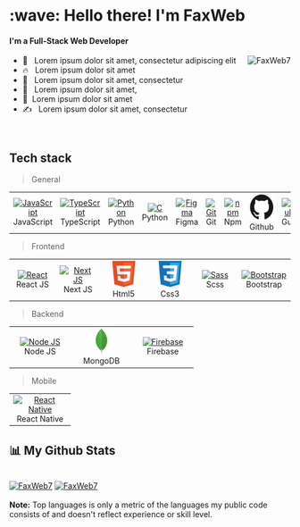 <h1 align="left">:wave: Hello there! I'm FaxWeb</h1>


<h4 align="left">I'm a Full-Stack Web Developer</h4>

<a href="#FaxWeb7-title">
  <img src="https://streak-stats.demolab.com?user=FaxWeb7&theme=black-ice&hide_border=true&background=060A0CD0" alt="FaxWeb7" align="right" />
</a>

- :office: &nbsp; Lorem ipsum dolor sit amet, consectetur adipiscing elit
- :fire: &nbsp; Lorem ipsum dolor sit amet 
- :speech_balloon: &nbsp; Lorem ipsum dolor sit amet, consectetur 
- 📘 &nbsp; Lorem ipsum dolor sit amet, 
- 📖 &nbsp;Lorem ipsum dolor sit amet
- :writing_hand: &nbsp; Lorem ipsum dolor sit amet, consectetur 

<!--- :office: &nbsp;I'm currently working at **[news-app](https://github.com/FaxWeb7/news-app)**
- :fire: &nbsp;I can develop **full-stack** websites
- :speech_balloon: &nbsp;Extensive development experience 
- 📘 &nbsp;Know how to use **[Typescript](https://www.typescriptlang.org/)**
- 📖 &nbsp;Know how to develop **telegram-bots**
- :writing_hand: &nbsp;Learn how to use **[React Native](https://reactnative.dev/)**-->

<br>

<h2 align="left" id="FaxWeb7-stack">Tech stack</h2>

>  General
 
<table width='100%'>
  <tr>
    <td align="center" width="96">
      <a href="#FaxWeb7-stack">
        <img src="https://upload.wikimedia.org/wikipedia/commons/thumb/9/99/Unofficial_JavaScript_logo_2.svg/1024px-Unofficial_JavaScript_logo_2.svg.png" width="48" height="48" alt="JavaScript" />
      </a>
      <br>JavaScript
    </td>
    <td align="center" width="96">
      <a href="#FaxWeb7-stack">
        <img src="https://upload.wikimedia.org/wikipedia/commons/thumb/4/4c/Typescript_logo_2020.svg/1200px-Typescript_logo_2020.svg.png" width="48" height="48" alt="TypeScript"         />
      </a>
      <br>TypeScript
    </td>
    <td align="center" width="96">
      <a href="#FaxWeb7-stack">
        <img src="https://upload.wikimedia.org/wikipedia/commons/thumb/c/c3/Python-logo-notext.svg/1869px-Python-logo-notext.svg.png" width="48" height="48" alt="Python"         />
      </a>
      <br>Python
    </td>
    <td align="center" width="96">
      <a href="#FaxWeb7-stack">
        <img src="https://upload.wikimedia.org/wikipedia/commons/thumb/1/18/C_Programming_Language.svg/926px-C_Programming_Language.svg.png" width="48" height="48" alt="C"         />
      </a>
      <br>Python
    </td>
    <td align="center" width="96">
      <a href="#FaxWeb7-stack" >
        <img src="https://upload.wikimedia.org/wikipedia/commons/3/33/Figma-logo.svg" width="45" height="45" alt="Figma" />
      </a>
      <br>Figma
    </td>
    <td align="center" width="96">
      <a href="#FaxWeb7-stack" >
        <img src="https://upload.wikimedia.org/wikipedia/commons/thumb/3/3f/Git_icon.svg/1200px-Git_icon.svg.png" width="48" height="48" alt="Git" />
      </a>
      <br>Git
    </td>
    <td align="center" width="96"> 
      <a href="#FaxWeb7-stack" >
        <img src="https://brandeps.com/icon-download/N/Npm-icon-vector-05.svg" width="48" height="48" alt="npm" />
      </a>
      <br>Npm
    </td>
     <td align="center" width="96"> 
      <a href="#FaxWeb7-stack" >
        <img src="https://github.com/devicons/devicon/blob/master/icons/github/github-original.svg" width="48" height="48" alt="github" />
      </a>
      <br>Github
    </td>
    <td align="center" width="96"> 
      <a href="#FaxWeb7-stack" >
        <img src="https://www.svgrepo.com/show/303440/gulp-logo.svg" width="48" height="48" alt="gulp" />
      </a>
      <br>Gulp
    </td>
  </tr> 
</table>

>  Frontend
 
<table width='100%'>
  <tr>
    <td align="center" width="96">
      <a href="#FaxWeb7-stack">
        <img src="https://brandlogos.net/wp-content/uploads/2020/09/react-logo.png" width="48" height="48" alt="React" />
      </a>
      <br>React JS
    </td>
          <td align="center" width="96"> 
      <a href="#FaxWeb7-stack" >
        <img src="https://raw.githubusercontent.com/samfromaway/samfromaway/master/.github/images/nextjs.png" width="48" height="48" alt="Next JS" />
      </a>
      <br>Next JS
    </td>
      
   
   <td align="center" width="96">
      <a href="#FaxWeb7-stack">
        <img src="https://github.com/devicons/devicon/blob/master/icons/html5/html5-original.svg" width="48" height="48" alt="Html5" />
      </a>
      <br>Html5
    </td>
     <td align="center" width="96"> 
      <a href="#FaxWeb7-stack" >
        <img src="https://github.com/devicons/devicon/blob/master/icons/css3/css3-original.svg" width="48" height="48" alt="css3" />
      </a>
      <br>Css3
    </td>
    <td align="center" width="96">
      <a href="#FaxWeb7-stack">
        <img src="https://brandeps.com/icon-download/S/Sass-icon-vector-04.svg" width="48" height="48" alt="Sass" />
      </a>
      <br>Scss
    </td>
    <td align="center" width="96">
      <a href="#FaxWeb7-stack">
        <img src="https://cdn.worldvectorlogo.com/logos/bootstrap-4.svg" width="48" height="48" alt="Bootstrap" />
      </a>
      <br>Bootstrap
    </td>
  </tr> 
</table>

>  Backend
 
<table width='100%'>
  <tr>
    <td align="center" width="96"> 
      <a href="#FaxWeb7-stack" >
        <img src="https://brandeps.com/icon-download/N/Nodejs-icon-vector-02.svg" width="48" height="48" alt="Node JS" />
      </a>
      <br>Node JS
    </td>
    <td align="center" width="96">
      <a href="#FaxWeb7-stack" >
        <img src="https://github.com/devicons/devicon/blob/master/icons/mongodb/mongodb-original.svg" width="48" height="48" alt="Mongo DB" />
      </a>
      <br>MongoDB
    </td>
     <td align="center" width="96"> 
      <a href="#FaxWeb7-stack" >
        <img src="https://brandeps.com/logo-download/F/Firebase-logo-vector-02.svg" width="48" height="48" alt="Firebase" />
      </a>
      <br>Firebase
    </td>
  </tr> 
</table>

>  Mobile
 
<table width='100%'>
  <tr>
    <td align="center" width="96">
      <a href="#FaxWeb7-stack">
        <img src="https://brandlogos.net/wp-content/uploads/2020/09/react-logo.png" width="48" height="48" alt="React Native" />
      </a>
      <br>React Native
    </td>
  </tr> 
</table>

## 📊 My Github Stats

  <br/>
    <a href="https://github.com/FaxWeb7/github-readme-stats"><img alt="FaxWeb7" src="https://github-readme-stats.vercel.app/api?username=FaxWeb7&show_icons=true&theme=react&count_private=true" /></a>
    <a href="https://github.com/FaxWeb7/github-readme-stats"><img alt="FaxWeb7" src="https://github-readme-stats.vercel.app/api/top-langs/?username=FaxWeb7&langs_count=8&count_private=true&layout=compact&theme=react&hide_border=true&bg_color=0D1117" /></a>
  <br/><br/>
  <b>Note:</b> Top languages is only a metric of the languages my public code consists of and doesn't reflect experience or skill level.
